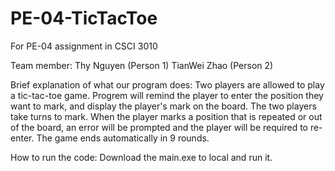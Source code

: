 # PE-04-TicTacToe
For PE-04 assignment in CSCI 3010

Team member:
Thy Nguyen (Person 1)
TianWei Zhao (Person 2)

Brief explanation of what our program does: 
Two players are allowed to play a tic-tac-toe game. Progrem will remind the player to enter the position they want to mark, and display the player's mark on the board. The two players take turns to mark. When the player marks a position that is repeated or out of the board, an error will be prompted and the player will be required to re-enter. The game ends automatically in 9 rounds.

How to run the code: 
Download the main.exe to local and run it.
